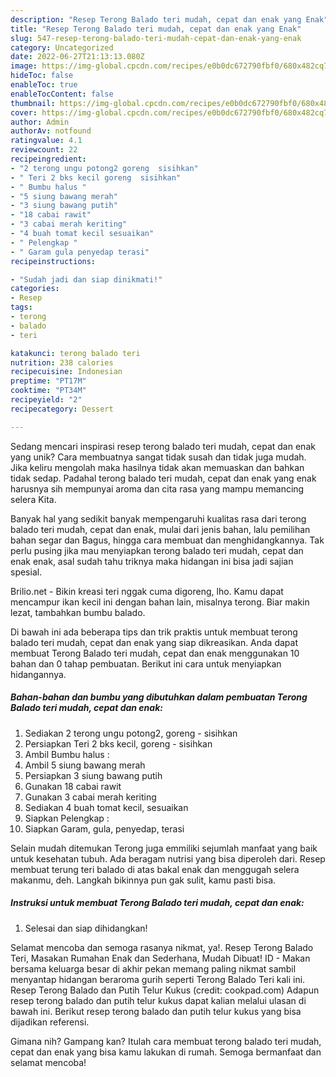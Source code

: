 ```yaml
---
description: "Resep Terong Balado teri mudah, cepat dan enak yang Enak"
title: "Resep Terong Balado teri mudah, cepat dan enak yang Enak"
slug: 547-resep-terong-balado-teri-mudah-cepat-dan-enak-yang-enak
category: Uncategorized
date: 2022-06-27T21:13:13.080Z
image: https://img-global.cpcdn.com/recipes/e0b0dc672790fbf0/680x482cq70/terong-balado-teri-mudah-cepat-dan-enak-foto-resep-utama.jpg
hideToc: false
enableToc: true
enableTocContent: false
thumbnail: https://img-global.cpcdn.com/recipes/e0b0dc672790fbf0/680x482cq70/terong-balado-teri-mudah-cepat-dan-enak-foto-resep-utama.jpg
cover: https://img-global.cpcdn.com/recipes/e0b0dc672790fbf0/680x482cq70/terong-balado-teri-mudah-cepat-dan-enak-foto-resep-utama.jpg
author: Admin
authorAv: notfound
ratingvalue: 4.1
reviewcount: 22
recipeingredient:
- "2 terong ungu potong2 goreng  sisihkan"
- " Teri 2 bks kecil goreng  sisihkan"
- " Bumbu halus "
- "5 siung bawang merah"
- "3 siung bawang putih"
- "18 cabai rawit"
- "3 cabai merah keriting"
- "4 buah tomat kecil sesuaikan"
- " Pelengkap "
- " Garam gula penyedap terasi"
recipeinstructions:

- "Sudah jadi dan siap dinikmati!"
categories:
- Resep
tags:
- terong
- balado
- teri

katakunci: terong balado teri 
nutrition: 238 calories
recipecuisine: Indonesian
preptime: "PT17M"
cooktime: "PT34M"
recipeyield: "2"
recipecategory: Dessert

---
```





Sedang mencari inspirasi resep terong balado teri mudah, cepat dan enak yang unik? Cara membuatnya sangat tidak susah dan tidak juga mudah. Jika keliru mengolah maka hasilnya tidak akan memuaskan dan bahkan tidak sedap. Padahal terong balado teri mudah, cepat dan enak yang enak harusnya sih mempunyai aroma dan cita rasa yang mampu memancing selera Kita.





Banyak hal yang sedikit banyak mempengaruhi kualitas rasa dari terong balado teri mudah, cepat dan enak, mulai dari jenis bahan, lalu pemilihan bahan segar dan Bagus, hingga cara membuat dan menghidangkannya. Tak perlu pusing jika mau menyiapkan terong balado teri mudah, cepat dan enak enak,      asal sudah tahu triknya maka hidangan ini bisa jadi sajian spesial.














Brilio.net - Bikin kreasi teri nggak cuma digoreng, lho. Kamu dapat mencampur ikan kecil ini dengan bahan lain, misalnya terong. Biar makin lezat, tambahkan bumbu balado.






Di bawah ini ada beberapa tips dan trik praktis untuk membuat terong balado teri mudah, cepat dan enak yang siap dikreasikan. Anda dapat membuat Terong Balado teri mudah, cepat dan enak menggunakan 10 bahan dan 0 tahap pembuatan. Berikut ini cara untuk menyiapkan hidangannya.

<!--inarticleads1-->

##### Bahan-bahan dan bumbu yang dibutuhkan dalam pembuatan Terong Balado teri mudah, cepat dan enak:

1. Sediakan 2 terong ungu potong2, goreng - sisihkan
1. Persiapkan  Teri 2 bks kecil, goreng - sisihkan
1. Ambil  Bumbu halus :
1. Ambil 5 siung bawang merah
1. Persiapkan 3 siung bawang putih
1. Gunakan 18 cabai rawit
1. Gunakan 3 cabai merah keriting
1. Sediakan 4 buah tomat kecil, sesuaikan
1. Siapkan  Pelengkap :
1. Siapkan  Garam, gula, penyedap, terasi


Selain mudah ditemukan Terong juga emmiliki sejumlah manfaat yang baik untuk kesehatan tubuh. Ada beragam nutrisi yang bisa diperoleh dari. Resep membuat terung teri balado di atas bakal enak dan menggugah selera makanmu, deh. Langkah bikinnya pun gak sulit, kamu pasti bisa. 

<!--inarticleads2-->

##### Instruksi untuk membuat Terong Balado teri mudah, cepat dan enak:


1. Selesai dan siap dihidangkan!

Selamat mencoba dan semoga rasanya nikmat, ya!. Resep Terong Balado Teri, Masakan Rumahan Enak dan Sederhana, Mudah Dibuat! ID - Makan bersama keluarga besar di akhir pekan memang paling nikmat sambil menyantap hidangan beraroma gurih seperti Terong Balado Teri kali ini. Resep Terong Balado dan Putih Telur Kukus (credit: cookpad.com) Adapun resep terong balado dan putih telur kukus dapat kalian melalui ulasan di bawah ini. Berikut resep terong balado dan putih telur kukus yang bisa dijadikan referensi. 

Gimana nih? Gampang kan? Itulah cara membuat terong balado teri mudah, cepat dan enak yang bisa kamu lakukan di rumah. Semoga bermanfaat dan selamat mencoba!
